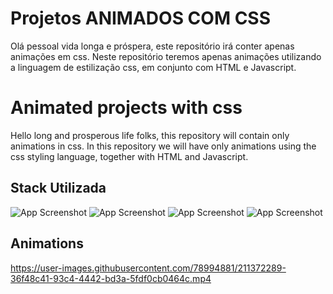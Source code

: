 # Projetos ANIMADOS COM CSS
Olá pessoal vida longa e próspera, este repositório irá conter apenas animações em css.
Neste repositório teremos apenas animações utilizando a linguagem de estilização css, em conjunto com HTML e Javascript.

# Animated projects with css
Hello long and prosperous life folks, this repository will contain only animations in css.
In this repository we will have only animations using the css styling language, together with HTML and Javascript.

## Stack Utilizada

![App Screenshot](https://img.shields.io/badge/jQuery-0769AD?style=for-the-badge&logo=jquery&logoColor=white)
![App Screenshot](https://img.shields.io/badge/HTML5-E34F26?style=for-the-badge&logo=html5&logoColor=white)
![App Screenshot](https://img.shields.io/badge/JavaScript-323330?style=for-the-badge&logo=javascript&logoColor=F7DF1E)
![App Screenshot](https://img.shields.io/badge/CSS3-1572B6?style=for-the-badge&logo=css3&logoColor=white)

## Animations

https://user-images.githubusercontent.com/78994881/211372289-36f48c41-93c4-4442-bd3a-5fdf0cb0464c.mp4
